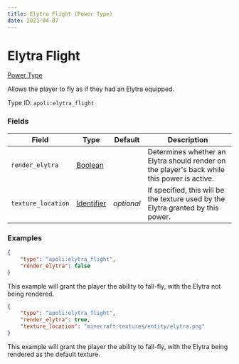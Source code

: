 ```yaml
---
title: Elytra Flight (Power Type)
date: 2021-04-07
---
```


# Elytra Flight

[Power Type](../power_types.md)

Allows the player to fly as if they had an Elytra equipped.

Type ID: `apoli:elytra_flight`

### Fields

Field  | Type | Default | Description
-------|------|---------|------------
`render_elytra` | [Boolean](../data_types/boolean.md) | | Determines whether an Elytra should render on the player's back while this power is active.
`texture_location` | [Identifier](../data_types/identifier.md) | _optional_ | If specified, this will be the texture used by the Elytra granted by this power.

### Examples

```json
{
	"type": "apoli:elytra_flight",
	"render_elytra": false
}
```

This example will grant the player the ability to fall-fly, with the Elytra not being rendered.
<br>

```json
{
	"type": "apoli:elytra_flight",
	"render_elytra": true,
	"texture_location": "minecraft:textures/entity/elytra.png"
}
```

This example will grant the player the ability to fall-fly, with the Elytra being rendered as the default texture.
